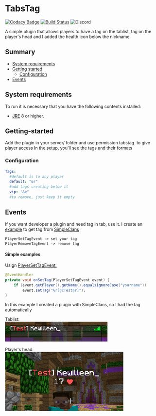 # TabsTag
[![Codacy Badge](https://api.codacy.com/project/badge/Grade/4c73574104334e388f95a2ce5be6a750)](https://app.codacy.com/manual/Kewilleen/TabsTag?utm_source=github.com&utm_medium=referral&utm_content=Kewilleen/TabsTag&utm_campaign=Badge_Grade_Dashboard)
[![Build Status](https://travis-ci.org/Kewilleen/TabsTag.svg?branch=master)](https://travis-ci.org/Kewilleen/TabsTag)
![Discord](https://img.shields.io/discord/715965706327425055?label=Discord&logo=Discord&logoColor=%23fff)

A simple plugin that allows players to have a tag on the tablist, tag on the player's head and I added the health icon below the nickname

## Summary
  * [System requirements](#system-requirements)
  * [Getting started](#getting-started)
    * [Configuration](#configuration)
  * [Events](#events)
    

## System requirements
To run it is necessary that you have the following contents installed:
* [JRE](https://www.java.com/pt_BR/download/) 8 or higher.

## Getting-started
Add the plugin in your server/ folder and use permission tabstag.<tag> to give player access
In the setup, you'll see the tags and their formats

### Configuration
```yaml
Tags:
  #default is to any player
  default: "&r"
  #add tags creating below it
  vip: "&e"
  #to remove, just keep it empty
```

## Events
If you want developer a plugin and need tag in tab, use it. I create an [example](example/plugin-example) to get tag from [SimpleClans](https://github.com/marcelo-mason/SimpleClans)

```
PlayerSetTagEvent -> set your tag
PlayerRemoveTagEvent -> remove tag
```

#### Simple examples
 
Usign [PlayerSetTagEvent:](https://kewilleen.github.io/TabsTag/me/kewi/api/PlayerSetTagEvent.html)
```java
@EventHandler
private void onSetTag(PlayerSetTagEvent event) {
    if (event.getPlayer().getName().equalsIgnoreCase("yourname"))
        event.setTag("§r[§cTest§r]");
}
```
In this example I created a plugin with SimpleClans, so I had the tag automatically

Tablist:\
![alt text](example/img/tablist.png)

Player's head:\
![alt text](example/img/playerhead.png)
